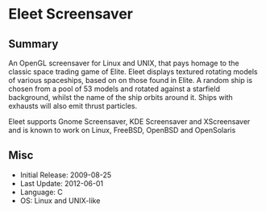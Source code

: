 # Eleet Screensaver
## Summary

An OpenGL screensaver for Linux and UNIX, that pays homage to the classic space trading game of Elite.
Eleet displays textured rotating models of various spaceships, based on on those found in Elite. A
random ship is chosen from a pool of 53 models and rotated against a starfield background, whilst
the name of the ship orbits around it. Ships with exhausts will also emit thrust particles.

Eleet supports Gnome Screensaver, KDE Screensaver and XScreensaver and is known to work on Linux,
FreeBSD, OpenBSD and OpenSolaris 

## Misc

- Initial Release: 2009-08-25
- Last Update: 2012-06-01
- Language: C
- OS: Linux and UNIX-like

